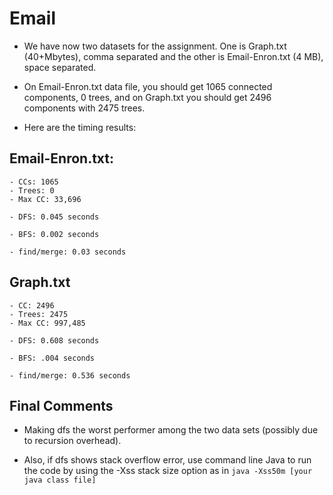 # Email

* We have now two datasets for the assignment.  One is Graph.txt (40+Mbytes), comma separated and the other is Email-Enron.txt (4 MB), space separated.   

* On Email-Enron.txt data file, you should get 1065 connected components, 0 trees, and on Graph.txt you should get 2496 components with 2475 trees.  

* Here are the timing results:

## Email-Enron.txt:
    - CCs: 1065
    - Trees: 0
    - Max CC: 33,696

    - DFS: 0.045 seconds

    - BFS: 0.002 seconds

    - find/merge: 0.03 seconds

## Graph.txt
    - CC: 2496
    - Trees: 2475
    - Max CC: 997,485

    - DFS: 0.608 seconds

    - BFS: .004 seconds

    - find/merge: 0.536 seconds

## Final Comments

* Making dfs the worst performer among the two data sets (possibly due to recursion overhead).   

* Also, if dfs shows stack overflow error, use command line Java to run the code by using the -Xss stack size option as in 
```java -Xss50m [your java class file]```